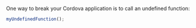 One way to break your Cordova application is to call an undefined function:

```js
myUndefinedFunction();
```
